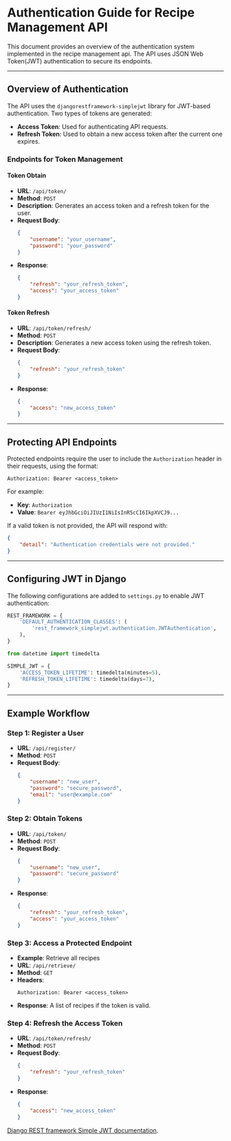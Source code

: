 # Authentication Guide for Recipe Management API

This document provides an overview of the authentication system implemented in the recipe management api. The API uses JSON Web Token(JWT) authentication to secure its endpoints.

---

## Overview of Authentication
The API uses the `djangorestframework-simplejwt` library for JWT-based authentication. Two types of tokens are generated:
- **Access Token**: Used for authenticating API requests.
- **Refresh Token**: Used to obtain a new access token after the current one expires.

### Endpoints for Token Management

#### Token Obtain
- **URL**: `/api/token/`
- **Method**: `POST`
- **Description**: Generates an access token and a refresh token for the user.
- **Request Body**:
  ```json
  {
      "username": "your_username",
      "password": "your_password"
  }
  ```
- **Response**:
  ```json
  {
      "refresh": "your_refresh_token",
      "access": "your_access_token"
  }
  ```

#### Token Refresh
- **URL**: `/api/token/refresh/`
- **Method**: `POST`
- **Description**: Generates a new access token using the refresh token.
- **Request Body**:
  ```json
  {
      "refresh": "your_refresh_token"
  }
  ```
- **Response**:
  ```json
  {
      "access": "new_access_token"
  }
  ```

---

## Protecting API Endpoints

Protected endpoints require the user to include the `Authorization` header in their requests, using the format:

```
Authorization: Bearer <access_token>
```

For example:
- **Key**: `Authorization`
- **Value**: `Bearer eyJhbGciOiJIUzI1NiIsInR5cCI6IkpXVCJ9...`

If a valid token is not provided, the API will respond with:
```json
{
    "detail": "Authentication credentials were not provided."
}
```

---

## Configuring JWT in Django
The following configurations are added to `settings.py` to enable JWT authentication:

```python
REST_FRAMEWORK = {
    'DEFAULT_AUTHENTICATION_CLASSES': (
        'rest_framework_simplejwt.authentication.JWTAuthentication',
    ),
}

from datetime import timedelta

SIMPLE_JWT = {
    'ACCESS_TOKEN_LIFETIME': timedelta(minutes=5),
    'REFRESH_TOKEN_LIFETIME': timedelta(days=7),
}
```

---

## Example Workflow
### Step 1: Register a User
- **URL**: `/api/register/`
- **Method**: `POST`
- **Request Body**:
  ```json
  {
      "username": "new_user",
      "password": "secure_password",
      "email": "user@example.com"
  }
  ```

### Step 2: Obtain Tokens
- **URL**: `/api/token/`
- **Method**: `POST`
- **Request Body**:
  ```json
  {
      "username": "new_user",
      "password": "secure_password"
  }
  ```
- **Response**:
  ```json
  {
      "refresh": "your_refresh_token",
      "access": "your_access_token"
  }
  ```

### Step 3: Access a Protected Endpoint
- **Example**: Retrieve all recipes
- **URL**: `/api/retrieve/`
- **Method**: `GET`
- **Headers**:
  ```
  Authorization: Bearer <access_token>
  ```
- **Response**: A list of recipes if the token is valid.

### Step 4: Refresh the Access Token
- **URL**: `/api/token/refresh/`
- **Method**: `POST`
- **Request Body**:
  ```json
  {
      "refresh": "your_refresh_token"
  }
  ```
- **Response**:
  ```json
  {
      "access": "new_access_token"
  }
  ```

<!-- ---

## Common Errors and Resolutions

### Error: "Authentication credentials were not provided."
- **Cause**: The `Authorization` header is missing or incorrectly formatted.
- **Solution**: Ensure the header is present and uses the format: `Bearer <access_token>`.

### Error: "Token is invalid or expired."
- **Cause**: The access token is no longer valid.
- **Solution**: Use the refresh token to obtain a new access token.

### Error: "Invalid refresh token."
- **Cause**: The provided refresh token is invalid or has expired.
- **Solution**: Log in again to obtain a new pair of tokens.

--- -->

[Django REST framework Simple JWT documentation](https://django-rest-framework-simplejwt.readthedocs.io/).

